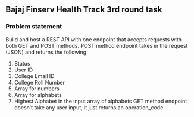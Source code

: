 ## Bajaj Finserv Health Track 3rd round task
### Problem statement
Build and host a REST API with one endpoint that accepts requests with both GET and POST methods.
POST method endpoint takes in the request (JSON) and returns the following:
1. Status
2. User ID
3. College Email ID
4. College Roll Number
5. Array for numbers
6. Array for alphabets
7. Highest Alphabet in the input array of alphabets
GET method endpoint doesn’t take any user input, it just returns an operation_code
